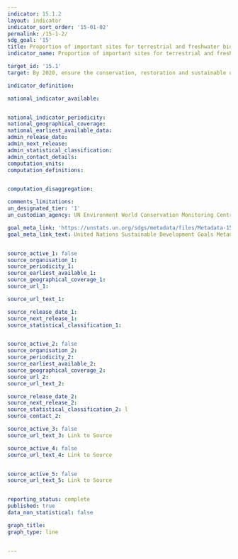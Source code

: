 ```yaml
---
indicator: 15.1.2
layout: indicator
indicator_sort_order: '15-01-02'
permalink: /15-1-2/
sdg_goal: '15'
title: Proportion of important sites for terrestrial and freshwater biodiversity that are covered by protected areas, by ecosystem type
indicator_name: Proportion of important sites for terrestrial and freshwater biodiversity that are covered by protected areas, by ecosystem type

target_id: '15.1'
target: By 2020, ensure the conservation, restoration and sustainable use of terrestrial and inland freshwater ecosystems and their services, in particular forests, wetlands, mountains and drylands, in line with obligations under international agreements

indicator_definition:

national_indicator_available:


national_indicator_periodicity:
national_geographical_coverage:
national_earliest_available_data:
admin_release_date:
admin_next_release:
admin_statistical_classification:
admin_contact_details:
computation_units:
computation_definitions:


computation_disaggregation:

comments_limitations:
un_designated_tier: '1'
un_custodian_agency: UN Environment World Conservation Monitoring Centre (UNEP-WCMC), BirdLife International (BLI), International Union for Conservation of Nature (IUCN)

goal_meta_link: 'https://unstats.un.org/sdgs/metadata/files/Metadata-15-01-02.pdf'
goal_meta_link_text: United Nations Sustainable Development Goals Metadata


source_active_1: false
source_organisation_1:
source_periodicity_1:
source_earliest_available_1:
source_geographical_coverage_1:
source_url_1:

source_url_text_1:

source_release_date_1:
source_next_release_1:
source_statistical_classification_1:


source_active_2: false
source_organisation_2:
source_periodicity_2:
source_earliest_available_2:
source_geographical_coverage_2:
source_url_2:
source_url_text_2:

source_release_date_2:
source_next_release_2:
source_statistical_classification_2: l
source_contact_2:

source_active_3: false
source_url_text_3: Link to Source

source_active_4: false
source_url_text_4: Link to Source


source_active_5: false
source_url_text_5: Link to Source


reporting_status: complete
published: true
data_non_statistical: false

graph_title:
graph_type: line


---
```


